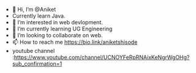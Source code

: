 - 👋 Hi, I’m @Aniket
- Currently learn Java.
- 👀 I’m interested in web devlopment.
- 🌱 I’m currently learning UG Engineering
- 💞️ I’m looking to collaborate on web.
- 📫 How to reach me https://bio.link/aniketshisode
- youtube channel :https://www.youtube.com/channel/UCNOYFeRpRNAixKeNgrWgOHg?sub_confirmation=1

<!---
Anddymax/Anddymax is a ✨ special ✨ repository because its `README.md` (this file) appears on your GitHub profile.
You can click the Preview link to take a look at your changes.
--->
